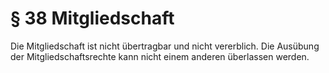 # § 38 Mitgliedschaft
Die Mitgliedschaft ist nicht übertragbar und nicht vererblich. Die Ausübung der Mitgliedschaftsrechte kann nicht einem anderen überlassen werden.